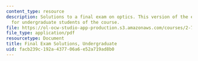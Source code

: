 ```yaml
---
content_type: resource
description: Solutions to a final exam on optics. This version of the exam is intended
  for undergraduate students of the course.
file: https://ol-ocw-studio-app-production.s3.amazonaws.com/courses/2-71-optics-spring-2009/facb239c192a437706a6e52a719ad8b0_MIT2_71S09_ufinal_sol.pdf
file_type: application/pdf
resourcetype: Document
title: Final Exam Solutions, Undergraduate
uid: facb239c-192a-4377-06a6-e52a719ad8b0
---
```

